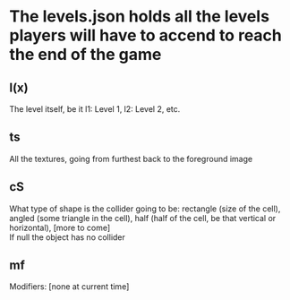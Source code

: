# The levels.json holds all the levels players will have to accend to reach the end of the game
## l(x)
The level itself, be it l1: Level 1, l2: Level 2, etc.
## ts
All the textures, going from furthest back to the foreground image
## cS
What type of shape is the collider going to be: rectangle (size of the cell), angled (some triangle in the cell), half (half of the cell, be that vertical or horizontal), [more to come]  
If null the object has no collider
## mf
Modifiers: [none at current time]